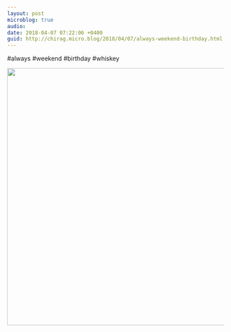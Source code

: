 ```yaml
---
layout: post
microblog: true
audio: 
date: 2018-04-07 07:22:06 +0400
guid: http://chirag.micro.blog/2018/04/07/always-weekend-birthday.html
---
```

#always 
#weekend #birthday #whiskey

<img src="http://www.chirag.biz/uploads/2018/b4475e55f3.jpg" width="600" height="600" />
